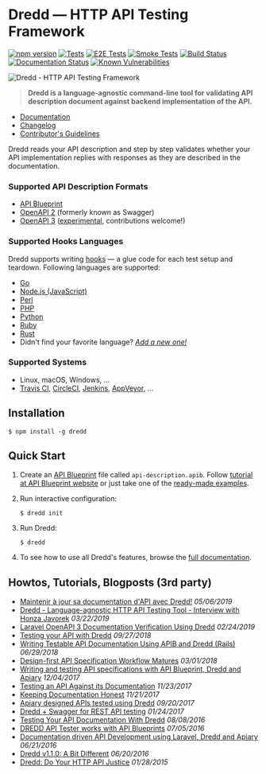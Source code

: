 # Dredd — HTTP API Testing Framework

[![npm version](https://badge.fury.io/js/dredd.svg)](https://www.npmjs.com/package/dredd)
[![Tests](https://github.com/apiaryio/dredd/actions/workflows/run-tests.yml/badge.svg)](https://github.com/apiaryio/dredd/actions/workflows/run-tests.yml)
[![E2E Tests](https://github.com/apiaryio/dredd/actions/workflows/run-e2e-tests.yml/badge.svg)](https://github.com/apiaryio/dredd/actions/workflows/run-e2e-tests.yml)
[![Smoke Tests](https://github.com/apiaryio/dredd/actions/workflows/run-smoke-tests.yml/badge.svg)](https://github.com/apiaryio/dredd/actions/workflows/run-smoke-tests.yml)
[![Build Status](https://ci.appveyor.com/api/projects/status/n3ixfxh72qushyr4/branch/master?svg=true)](https://ci.appveyor.com/project/Apiary/dredd/branch/master)
[![Documentation Status](https://readthedocs.org/projects/dredd/badge/?version=latest)](https://readthedocs.org/projects/dredd/builds/)
[![Known Vulnerabilities](https://snyk.io/test/npm/dredd/badge.svg)](https://snyk.io/test/npm/dredd)

![Dredd - HTTP API Testing Framework](docs/_static/images/dredd.png?raw=true)

> **Dredd is a language-agnostic command-line tool for validating
> API description document against backend implementation of the API.**

- [Documentation][]
- [Changelog][]
- [Contributor's Guidelines][]

Dredd reads your API description and step by step validates whether your API
implementation replies with responses as they are described in the
documentation.

### Supported API Description Formats

- [API Blueprint][]
- [OpenAPI 2][] (formerly known as Swagger)
- [OpenAPI 3][] ([experimental](https://github.com/apiaryio/api-elements.js/blob/master/packages/openapi3-parser/STATUS.md), contributions welcome!)

### Supported Hooks Languages

Dredd supports writing [hooks](https://dredd.org/en/latest/hooks/)
— a glue code for each test setup and teardown. Following languages are supported:

- [Go](https://dredd.org/en/latest/hooks-go/)
- [Node.js (JavaScript)](https://dredd.org/en/latest/hooks-nodejs/)
- [Perl](https://dredd.org/en/latest/hooks-perl/)
- [PHP](https://dredd.org/en/latest/hooks-php/)
- [Python](https://dredd.org/en/latest/hooks-python/)
- [Ruby](https://dredd.org/en/latest/hooks-ruby/)
- [Rust](https://dredd.org/en/latest/hooks-rust/)
- Didn't find your favorite language? _[Add a new one!](https://dredd.org/en/latest/hooks-new-language/)_

### Supported Systems

- Linux, macOS, Windows, ...
- [Travis CI][], [CircleCI][], [Jenkins][], [AppVeyor][], ...

## Installation

```
$ npm install -g dredd
```

## Quick Start

1.  Create an [API Blueprint][] file called `api-description.apib`.
    Follow [tutorial at API Blueprint website][api blueprint tutorial]
    or just take one of the [ready-made examples][api blueprint examples].
2.  Run interactive configuration:

    ```shell
    $ dredd init
    ```

3.  Run Dredd:

    ```shell
    $ dredd
    ```

4.  To see how to use all Dredd's features, browse the
    [full documentation][documentation].

## Howtos, Tutorials, Blogposts (3rd party)

- [Maintenir à jour sa documentation d'API avec Dredd!](https://blog.itnetwork.fr/blog-post/2019/05/06/dredd-partie-1-ecriture-documentation.html) _05/06/2019_
- [Dredd - Language-agnostic HTTP API Testing Tool - Interview with Honza Javorek](https://survivejs.com/blog/dredd-interview/) _03/22/2019_
- [Laravel OpenAPI 3 Documentation Verification Using Dredd](https://commandz.io/snippets/laravel/laravel-dredd-openapi-v3/) _02/24/2019_
- [Testing your API with Dredd](https://medium.com/mop-developers/testing-your-api-with-dredd-c02e6ca151f2) _09/27/2018_
- [Writing Testable API Documentation Using APIB and Dredd (Rails)](https://blog.rebased.pl/2018/06/29/testable-api-docs.html) _06/29/2018_
- [Design-first API Specification Workflow Matures](https://philsturgeon.uk/api/2018/03/01/api-specification-workflow-matures/) _03/01/2018_
- [Writing and testing API specifications with API Blueprint, Dredd and Apiary](https://hackernoon.com/writing-and-testing-api-specifications-with-api-blueprint-dreed-and-apiary-df138accce5a) _12/04/2017_
- [Testing an API Against its Documentation](https://dev.to/albertofdzm/testing-an-api-against-documentation-6cl) _11/23/2017_
- [Keeping Documentation Honest](https://blog.apisyouwonthate.com/keeping-documentation-honest-d9ab5351ddd4) _11/21/2017_
- [Apiary designed APIs tested using Dredd](https://redthunder.blog/2017/09/20/apiary-designed-apis-tested-using-dredd/) _09/20/2017_
- [Dredd + Swagger for REST API testing](https://codeburst.io/dredd-swagger-for-rest-api-testing-715d1af5e8c5) _01/24/2017_
- [Testing Your API Documentation With Dredd](https://matthewdaly.co.uk/blog/2016/08/08/testing-your-api-documentation-with-dredd/) _08/08/2016_
- [DREDD API Tester works with API Blueprints](http://www.finklabs.org/articles/api-blueprint-dredd.html) _07/05/2016_
- [Documentation driven API Development using Laravel, Dredd and Apiary](https://medium.com/frianbiz/api-php-pilot%C3%A9e-par-la-doc-3c9eb4daa2aa) _06/21/2016_
- [Dredd v1.1.0: A Bit Different](https://philsturgeon.uk/api/2016/06/20/dredd-v1-1-0-a-bit-different/) _06/20/2016_
- [Dredd: Do Your HTTP API Justice](https://philsturgeon.uk/api/2015/01/28/dredd-api-testing-documentation/) _01/28/2015_

[api blueprint]: https://apiblueprint.org/
[api blueprint tutorial]: https://apiblueprint.org/documentation/tutorial.html
[api blueprint examples]: https://github.com/apiaryio/api-blueprint/tree/master/examples
[openapi 2]: https://github.com/OAI/OpenAPI-Specification/blob/main/versions/2.0.md
[openapi 3]: https://github.com/OAI/OpenAPI-Specification/blob/main/versions/3.0.0.md
[documentation]: https://dredd.org/en/latest/
[changelog]: https://github.com/apiaryio/dredd/releases
[contributor's guidelines]: https://dredd.org/en/latest/contributing/
[travis ci]: https://travis-ci.org/
[circleci]: https://circleci.com/
[jenkins]: https://jenkins.io/
[appveyor]: https://www.appveyor.com/
